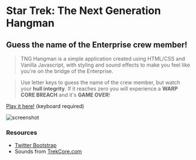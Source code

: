 # Star Trek: The Next Generation Hangman
## Guess the name of the Enterprise crew member!
>TNG Hangman is a simple application created using HTML/CSS and Vanilla Javascript, with styling and sound effects to make you feel like you're on the bridge of the Enterprise.

>Use letter keys to guess the name of the crew member, but watch your **hull integrity**. If it reaches zero you will experience a **WARP CORE BREACH** and it's **GAME OVER**!

[Play it here!](https://nommington.github.io/TNG-Hangman/) (keyboard required)

![screenshot](https://github.com/Nommington/TNG-Hangman/blob/master/assets/images/screenshot.jpg)
### Resources
* [Twitter Bootstrap](getbootstrap.com)
* Sounds from [TrekCore.com](http://www.trekcore.com/audio/)
